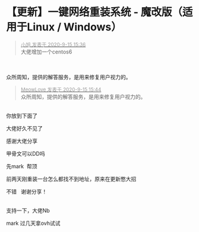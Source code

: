 # 【更新】一键网络重装系统 - 魔改版（适用于Linux / Windows）


<div class="quote"><blockquote><font size="2"><a href="https://www.hostloc.com/forum.php?mod=redirect&amp;goto=findpost&amp;pid=9174197&amp;ptid=744083" target="_blank"><font color="#999999">小旭 发表于 2020-9-15 15:36</font></a></font><br />
大佬增加一个centos6</blockquote></div><br />
<img id="aimg_Jo7dH" onclick="zoom(this, this.src, 0, 0, 0)" class="zoom" src="https://i.loli.net/2020/09/15/DR1jkHBzJIpaT8c.png" onmouseover="img_onmouseoverfunc(this)" onload="thumbImg(this)" border="0" alt="" /><br />
<br />
众所周知，提供的解答服务，是用来修复用户视力的。

<div class="quote"><blockquote><font size="2"><a href="https://www.hostloc.com/forum.php?mod=redirect&amp;goto=findpost&amp;pid=9174255&amp;ptid=744083" target="_blank"><font color="#999999">MeowLove 发表于 2020-9-15 15:44</font></a></font><br />
众所周知，提供的解答服务，是用来修复用户视力的。</blockquote></div><br />
你放到下面了

大佬好久不见了

感谢大佬分享

甲骨文可以DD吗

先mark&nbsp;&nbsp;帮顶<img id="aimg_gGBqn" onclick="zoom(this, this.src, 0, 0, 0)" class="zoom" src="https://cdn.jsdelivr.net/gh/hishis/forum-master/public/images/patch.gif" onmouseover="img_onmouseoverfunc(this)" onload="thumbImg(this)" border="0" alt="" />

前两天刚重装一台怎么都找不到地址，原来在更新憋大招

不错&nbsp; &nbsp;谢谢分享！

<br />
支持一下，大佬Nb

mark 过几天拿ovh试试

